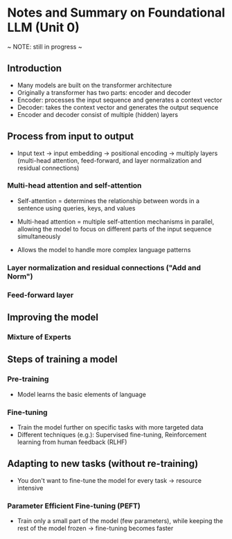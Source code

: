 # Notes and Summary on Foundational LLM (Unit 0)

~ NOTE: still in progress ~

## Introduction

- Many models are built on the transformer architecture
- Originally a transformer has two parts: encoder and decoder
- Encoder: processes the input sequence and generates a context vector
- Decoder: takes the context vector and generates the output sequence
- Encoder and decoder consist of multiple (hidden) layers

## Process from input to output

- Input text &rarr; input embedding &rarr; positional encoding &rarr; multiply layers (multi-head attention, feed-forward, and layer normalization and residual connections)

### Multi-head attention and self-attention

- Self-attention = determines the relationship between words in a sentence using queries, keys, and values

- Multi-head attention = multiple self-attention mechanisms in parallel, allowing the model to focus on different parts of the input sequence simultaneously
- Allows the model to handle more complex language patterns

### Layer normalization and residual connections ("Add and Norm")

### Feed-forward layer

## Improving the model

### Mixture of Experts

## Steps of training a model

### Pre-training

- Model learns the basic elements of language

### Fine-tuning

- Train the model further on specific tasks with more targeted data
- Different techniques (e.g.): Supervised fine-tuning, Reinforcement learning from human feedback (RLHF)

## Adapting to new tasks (without re-training)

- You don't want to fine-tune the model for every task &rarr; resource intensive

### Parameter Efficient Fine-tuning (PEFT)

- Train only a small part of the model (few parameters), while keeping the rest of the model frozen &rarr; fine-tuning becomes faster



